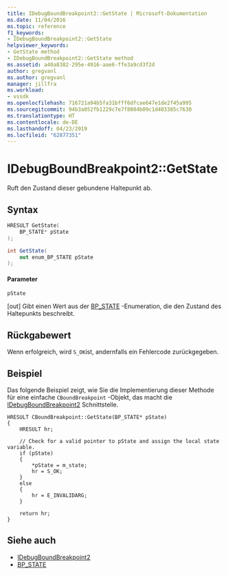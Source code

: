 ```yaml
---
title: IDebugBoundBreakpoint2::GetState | Microsoft-Dokumentation
ms.date: 11/04/2016
ms.topic: reference
f1_keywords:
- IDebugBoundBreakpoint2::GetState
helpviewer_keywords:
- GetState method
- IDebugBoundBreakpoint2::GetState method
ms.assetid: a40a8382-295e-4916-aae6-ffe3a9cd3f2d
author: gregvanl
ms.author: gregvanl
manager: jillfra
ms.workload:
- vssdk
ms.openlocfilehash: 716721a94b5fa31bfff6dfcae647e1de2f45a995
ms.sourcegitcommit: 94b3a052fb1229c7e7f8804b09c1d403385c7630
ms.translationtype: HT
ms.contentlocale: de-DE
ms.lasthandoff: 04/23/2019
ms.locfileid: "62877351"
---
```

# <a name="idebugboundbreakpoint2getstate"></a>IDebugBoundBreakpoint2::GetState
Ruft den Zustand dieser gebundene Haltepunkt ab.

## <a name="syntax"></a>Syntax

```cpp
HRESULT GetState( 
    BP_STATE* pState
);
```

```csharp
int GetState( 
    out enum_BP_STATE pState
);
```

#### <a name="parameters"></a>Parameter
`pState`

 [out] Gibt einen Wert aus der [BP_STATE](../../../extensibility/debugger/reference/bp-state.md) -Enumeration, die den Zustand des Haltepunkts beschreibt.

## <a name="return-value"></a>Rückgabewert
Wenn erfolgreich, wird `S_OK`ist, andernfalls ein Fehlercode zurückgegeben.

## <a name="example"></a>Beispiel
Das folgende Beispiel zeigt, wie Sie die Implementierung dieser Methode für eine einfache `CBoundBreakpoint` -Objekt, das macht die [IDebugBoundBreakpoint2](../../../extensibility/debugger/reference/idebugboundbreakpoint2.md) Schnittstelle.

```
HRESULT CBoundBreakpoint::GetState(BP_STATE* pState)
{
    HRESULT hr;

    // Check for a valid pointer to pState and assign the local state variable.
    if (pState)
    {
        *pState = m_state;
        hr = S_OK;
    }
    else
    {
        hr = E_INVALIDARG;
    }

    return hr;
}
```

## <a name="see-also"></a>Siehe auch
- [IDebugBoundBreakpoint2](../../../extensibility/debugger/reference/idebugboundbreakpoint2.md)
- [BP_STATE](../../../extensibility/debugger/reference/bp-state.md)
